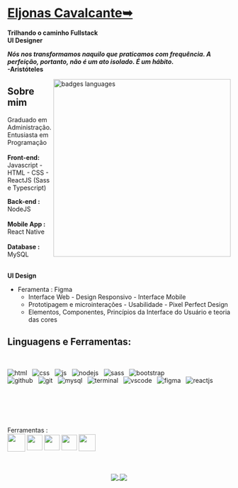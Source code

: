 
# <b>[Eljonas Cavalcante➥](https://www.linkedin.com/in/eljonascavalcante)</b>
<b>Trilhando o caminho Fullstack</b><br>
<b>UI Designer</b> <br>

<p><b>

  _Nós nos transformamos naquilo que praticamos com frequência. A perfeição, portanto, não é um ato isolado. É um hábito._<br>
 -Aristóteles
</p></b>

<img src="https://user-images.githubusercontent.com/85083611/160430856-962db39c-65b9-4aa3-85fe-c9cb6e04e81a.png" min-width="400" max-width="400" width="400" align="right" alt="badges languages">

## Sobre mim


Graduado em Administração. Entusiasta em Programação
<br><br>
<b>Front-end: </b> <br> Javascript - HTML - CSS -  ReactJS  (Sass e Typescript)

<b>Back-end :</b> NodeJS <br><br><b>Mobile App :</b> React Native <br><br><b>Database :</b> MySQL 
<br><br>

<b>UI Design</b>
* Feramenta : Figma
  * Interface Web - Design Responsivo - Interface Mobile
  * Prototipagem e microinterações - Usabilidade - Pixel Perfect Design
  * Elementos, Componentes, Princípios da Interface do Usuário e teoria das cores
     
## Linguagens e Ferramentas</b>:
<div style="display: inline_block; text-decoration: none; margin-bottom: 30px"><br>     
  
  ![html](https://user-images.githubusercontent.com/85083611/160469292-e31441c1-965c-401d-a5c4-614a73f50cf5.svg) &nbsp;
  ![css](https://user-images.githubusercontent.com/85083611/160469043-6957784e-f4f0-4d49-ab5e-4e566873ce31.svg) &nbsp;
  ![js](https://user-images.githubusercontent.com/85083611/160469117-762b11c8-d703-4307-af7d-ae7c35700925.svg) &nbsp;
  ![nodejs](https://user-images.githubusercontent.com/85083611/160469974-ea8cd9f5-2e65-4e5e-8558-f3802f24de70.svg) &nbsp;
  ![sass](https://user-images.githubusercontent.com/85083611/160468652-62aa0ee0-79f8-4030-93f4-adfbd205c3bd.svg) &nbsp;
  ![bootstrap](https://user-images.githubusercontent.com/85083611/160469081-4643662a-09c6-4918-bee7-3a87c91b66e5.svg) &nbsp;  
  ![github](https://user-images.githubusercontent.com/85083611/160468991-c8b5abb8-241d-4a64-961c-d63bd0470e3a.svg) &nbsp;
  ![git](https://user-images.githubusercontent.com/85083611/160469202-1e7ab390-190b-4914-9179-3512325a6196.svg) &nbsp;
  ![mysql](https://user-images.githubusercontent.com/85083611/160468833-460c04dd-49df-49d7-86f2-4be860f96c82.svg) &nbsp;
  ![terminal](https://user-images.githubusercontent.com/85083611/160468890-3f3a6e5f-87ed-4946-bc2c-ee6d12ca3c68.svg) &nbsp;
  ![vscode](https://user-images.githubusercontent.com/85083611/160469237-9d5d2aff-a6ef-44eb-a4c1-1616761c75e1.svg) &nbsp;
  ![figma](https://user-images.githubusercontent.com/85083611/160468922-fd0cabfa-a467-45c3-9ccd-9fa4aee6aaaf.svg) &nbsp;
  ![reactjs](https://user-images.githubusercontent.com/85083611/160469709-a80dc6b1-496f-4f7e-8d81-6ddf51ab5b2b.svg) &nbsp; 

</div>
<br><br><br>

<p align="left">
Ferramentas : <br>

<img src="https://img.icons8.com/color/48/000000/git.png"  width="40" height="40" align="center" />
 <img src="https://user-images.githubusercontent.com/85083611/149635363-91cabd41-89da-4763-b2a7-92a7b7ac45ac.png"  width="35" height="35" align="center" />
<img src="https://img.icons8.com/color/48/000000/visual-studio-code-2019.png"  width="35" height="35" align="center" />
<img src="https://img.icons8.com/color/48/000000/figma--v1.png"  width="35" height="35" align="center" />
<img src="https://img.icons8.com/color/48/000000/adobe-photoshop.png"  width="38" height="38" align="center" /> 

<p align="center"><br><br>
    
<a href="https://github.com/anuraghazra/github-readme-stats">
  <img align="center" src="https://github-readme-stats.vercel.app/api/top-langs/?username=EljonasCavalcante&layout=demo&theme=tokyonight&border_radius=15&hide_border=true&langs_count=10" />
</a>
<a href="https://github.com/anuraghazra/convoychat">
  <img align="center" src="https://github-readme-stats.vercel.app/api?username=EljonasCavalcante&hide=&show_icons=true&theme=tokyonight&border_radius=15&hide_border=true&diplay=flex" />
</a>

<!--
 
<p align="left">
Tools: <br>

<img src="https://img.icons8.com/color/48/000000/git.png"  width="40" height="40" align="center" />
 <img src="https://user-images.githubusercontent.com/85083611/149635363-91cabd41-89da-4763-b2a7-92a7b7ac45ac.png"  width="35" height="35" align="center" />
<img src="https://img.icons8.com/color/48/000000/visual-studio-code-2019.png"  width="35" height="35" align="center" />
<img src="https://img.icons8.com/color/48/000000/figma--v1.png"  width="35" height="35" align="center" />
<img src="https://img.icons8.com/color/48/000000/adobe-photoshop.png"  width="38" height="38" align="center" /> 


<p align="left">
 
 <img src="https://img.icons8.com/color/48/000000/javascript.png"  width="57" height="57" align="center" /> 
 
<img src="https://user-images.githubusercontent.com/85083611/122487433-a20f3a00-cfb1-11eb-9693-218c48f60620.png"  width="45" height="45" align="center" />
 
<img src="https://img.icons8.com/color/48/000000/css3.png"  width="57" height="57" align="center" />
 

 <img src="https://img.icons8.com/color/48/000000/bootstrap.png"  width="57" height="57" align="center" />
 
 <img src="https://cdn.icon-icons.com/icons2/2415/PNG/512/react_original_wordmark_logo_icon_146375.png"  width="52" height="52" align="center" />
 
  <img src="https://user-images.githubusercontent.com/85083611/149635222-4c1bce14-08d5-400e-bd72-69c104045801.png"  width="52" height="52" align="center" />
 
  <img src="https://img.icons8.com/color/48/000000/nodejs.png"  width="72" height="72" align="center" /> 
  
 </p> 
 
 <h1 align="center">
 
 
 ![Eljonas Cavalcante's GitHub stats](https://github-readme-stats.vercel.app/api?username=EljonasCavalcante&hide=prs,issues&theme=tokyonight&border_radius=15&hide_border=true&diplay=flex)

![Top Langs](https://github-readme-stats.vercel.app/api/top-langs/?username=EljonasCavalcante&langs_count=10&layout=compact&theme=tokyonight&border_radius=15&hide_border=true)


 
 <a href="#"><img src="https://miro.medium.com/max/724/1*i8-u-V8LTTbQwTeUwLI_BQ.gif"  height="400" align="center" /> </a>
 </h1>
<br>



 <h4 align="left">
  
</h4> -->
